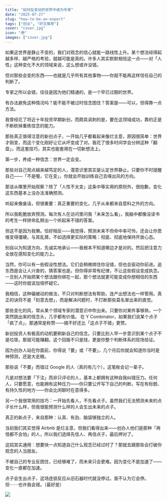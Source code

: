 ```yaml
---
title: "如何在变动的世界中成为专家"
date: "2025-07-27"
slug: "how-to-be-an-expert"
tags: ["创业", "好文推荐"]
cover: "cover.jpg"
icon: "😎"
images: ["cover.jpg"]
---
```

如果这世界是静止不变的，我们对观念的信心就能一路线性上升。某个想法经得起越多样、越严格的考验，就越可能是真的。许多人其实默默相信这一点——对「人性」这种变化不大的领域来说，这么想或许没错。



但对那些会变的东西——也就是几乎所有其他事物——你就不能再这样信任自己的判断了。



专家之所以会错，往往是因为他们精通的，是一个早已过期的世界。



有办法避免这种情况吗？能不能不被过时信念困住？答案是——可以，但得靠一点方法。



我曾经花了将近十年投资早期新创，而颇具讽刺的是，要在这领域成功，靠的正是不断砍掉重练信念的能力。



那些真正值得注意的新创点子，一开始几乎都看起来像烂主意，原因很简单：世界才刚变，而这个变化刚好让它从坏变成了对。我花了很多时间学会分辨这种「翻盘」，而这套技巧，其实也能套用在一切新想法上。



第一步，养成一种信念：世界一定会变。



那些对自己观点越来越笃定的人，潜意识里其实是认定世界静止。只要你不时提醒自己——「不是喔，它在变」，你就会开始训练自己去嗅出风的方向。



那该从哪里开始观察？除了「人性不太变」这条中等实用的原则外，很抱歉，变化这东西基本上没办法准确预测。



听起来像废话，但很重要：真正重要的变化，几乎从来都来自意料之外的方向。



所以我乾脆放弃预测。每次有人在访问里问我「未来怎么看」，我脑中都像没读书的考生一样拼命乱掰出一个听起来不错的答案。



但这不是因为我懒。恰好相反——我觉得，预测未来不但命中率可怜，还会让你思维变得僵硬。与其乱猜，不如选择更实际的策略：彻底、彻底地保持开放心态。



别自以为知道方向，先诚实地承认——我根本不知道哪边才是对的。然后把注意力全放在感知变化的能力上。



当然，你可以有一些假设性想法。它们会稍微绑住你没错，但也会驱动你前进。追东西是会让人兴奋的，猜答案也是。但你得非常有纪律，不让这些假设变成执念。
一旦别人开始把某个想法跟你绑在一起，那个想法就更可能变成你想相信的东西——这时你就该加倍怀疑它。



我相信，这种偏被动的做法，不只对判断想法有帮助，连产出想法也一样管用。真正的诀窍不是「刻意去想」，而是解决问题时，不打断那些莫名冒出来的直觉。



那些变化的风，常从某个领域专家的潜意识中吹出来。只要你对某件事够熟，一个突然跳出来的怪念头，几乎都有价值。
在 Y Combinator，如果我们说某个点子「疯了点」，那通常是称赞——搞不好还比「这点子不错」更赞。



新创投资人有极高的动机要刷新自己的信念。只要比别人早一步意识到某个点子不是垃圾，那就可能赚翻。这个回报不只是钱，更是你整个判断体系的现场验证。



因为创办人站在你面前，你得说「要」或「不要」，几个月后你就会知道你当时是神预测，还是大走眼。



那些说「不要」而错过 Google 的人（真的有几个），这笔帐会记一辈子。



凡是对想法要「下注」而非只评论的人，基本上都拥有这种自我纠错压力。任何人，只要愿意，也能拥有这种压力——你只要公开写下自己的判断。写在有标题、有持久性的地方——你会比闲聊时在意得多。



另一个我很常用的技巧：一开始先看人，不先看点子。虽然我们无法预测未来的点子长什么样，但我很能预测什么样的人会生出未来的点子。



真正的新点子，来自那种：认真、有劲、脑袋够独立的人。



当初我们其实觉得 Airbnb 是烂主意，但我们看得出来——创办人他们是那种「再怪都不会怕」的人，所以我们选择先信人、再信点子，最后押对了。



这招其实通用：想要快一点知道自己什么观念已经过时了？那就去跟那些会打破你观念的人当朋友。



不被自己的专业反困住，已经够难了，而未来只会更难。因为变化不是加速了——变化一直都在加速。



点子会生出点子，这场连锁反应从旧石器时代就没停过。我不认为它会停。
但⋯⋯也许我会错。（最好是）




![](https://prod-files-secure.s3.us-west-2.amazonaws.com/112d0858-5090-4d34-a606-b75eb8d65fd2/46476355-9cf3-4e99-9b7a-3531bc426380/1000202064.png?X-Amz-Algorithm=AWS4-HMAC-SHA256&X-Amz-Content-Sha256=UNSIGNED-PAYLOAD&X-Amz-Credential=ASIAZI2LB466SENBXALD%2F20251006%2Fus-west-2%2Fs3%2Faws4_request&X-Amz-Date=20251006T143508Z&X-Amz-Expires=3600&X-Amz-Security-Token=IQoJb3JpZ2luX2VjEPP%2F%2F%2F%2F%2F%2F%2F%2F%2F%2FwEaCXVzLXdlc3QtMiJHMEUCICZF%2FulB00dTfJf4J961K5Xxka5dfUlX%2FPZjiebNYo4xAiEA4AKAjwjm5yqy2EFYOm2sUmEmW0Us0yfv3V3%2BdKhu%2BwUqiAQIi%2F%2F%2F%2F%2F%2F%2F%2F%2F%2F%2FARAAGgw2Mzc0MjMxODM4MDUiDNo2muy37JbodxsOESrcA2c2%2BK4uqFp8PIF5no5ZlQQOFJIj4p2Pl%2B5ykYK1xkqFhZcUV%2Blc%2FKRVOUUdfy2B077J7V2k0rDYKmJ8vh0bnnQ7tEIWSZCYbNG832BOd%2Fl0TCFuIfUHJyI65x0XekzdGl%2F9z7KT41FeFCjYFM9jUlpkoglGFkNC%2FZv1IgClvfitxPmtW73%2Fu080HomEJd0CKxaDRaDvWZfhBJYY4Bw2CTWcpjkBBPwT7E2KLqLh1OamhLPGaV0YHJzSFTFsuFUWOzNP2ec%2B4DshRUepKymTwCMxjPlzF5GwUHS0bn3oElVe6i9KxHoPvYIQib8OntUmDcTvvkAyYxvYpiTNM1UFPF7FdRhi6cloktqtXpVbfqr7CPHdvxHUbSIFdO9nR3f6NNNmUtbVT5SI3%2B2xhwuOPiBLhPmbj3P2taFv5GRgKBrTUyYDAnkUsMZg79mFZw1Aydttmf1FrpXE%2F7%2FXvEnpvdNxcCOvpBT0Tw1dkru7xkGbCw4BWEib3TH2Kp2n6Yblsg9b6XixetLyZqV61ZTnr0AhYKd1IbdhSFgJwY3EsVRC8%2Bz8hXGSM1ayzjJg5hTT2bdSBADK9E11xaInaubPhVlYoOkE%2Bhc8InAxIjuO8GbBkjQbMEhTokDJkIa8MIivjscGOqUBEDgXgYJGtQKX9J9ye3fUc19REZLanlNsqYDCy26tnMKdnPiG49Z56YE4hoQTl1gJF2WMbDGi0izqC80qIXM6PlL7vlrc7hUImJYHPQ2K4Kxix%2F0y2n0j1grTvyg9Nly3KQQ58z8ITBdm9Uch6meP9gwTvGhgkL4SRUGdqJ3eJMXJUWQSD0CI6gLlgqJYQIURMWE0D09aAJZBUwaTYQlZD5zVR0lw&X-Amz-Signature=1002ccd86cad6c5a0d1f8a576a3186e101e936028b00d566958b256791f8a56e&X-Amz-SignedHeaders=host&x-amz-checksum-mode=ENABLED&x-id=GetObject)

